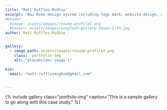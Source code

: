```yaml
---
title: "Matt Ruffles-McGhie"
excerpt: "Baz Boom design system including logo mark, website design, and branding applications."
#header:
  #image: assets/images/resume-profile2.png
  #teaser: assets/images/unsplash-gallery-image-1-th.jpg
author: Matt Ruffles-McGhie


gallery:
  - image_path: assets/images/resume-profile2.png
    class:  portfolio-img
    alt: "placeholder image 1"

bio:
  email: "matt.rufflesmcghie@gmail.com"

 
---
```



{% include gallery class="portfolio-img" caption="This is a sample gallery to go along with this case study." %}




